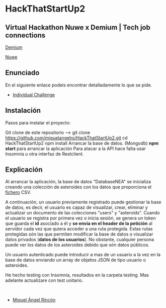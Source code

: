 # HackThatStartUp2
Virtual Hackathon Nuwe x Demium | Tech job connections
---
[Demium](https://demium.com) 
</br>

[Nuwe](http://nuwe.io/)

## Enunciado
En el siguiente enlace podeis encontrar detalladamente lo que se pide.

- [Individual Challenge](./HTS2_Individual_english.pdf)

## Instalación

Pasos para instalar el proyecto:

Git clone de este repositorio --> git clone https://github.com/miguelangelro/HackThatStartUp2.git
cd HackThatStartUp2
npm install
Arrancar la base de datos. (Mongodb)
<b>npm start</b> para arrancar la aplicación 
Para atacar a la API hace falta usar Insomnia u otra interfaz de Restclient.

## Explicación

Al arrancar la aplicación, la base de datos "DatabaseNEA" se inicializa creando una colección de asteroides con los datos que proporciona el [fichero](./OrbitalParameters_PHAs.csv) CSV.

A continuación, un usuario previamente registrado puede gestionar la base de datos, es decir, el usuario es capaz de  visualizar, crear, eliminar y actualizar un documento de las colecciones "users" y "asteroids". Cuando el usuario se registra por primera vez o inicia sesión, se genera un token que guarda el <b>id</b> asociado a él y <b>se envía en el header de la petición</b> al servidor cada vez que quiera acceder a una ruta protegida. Estas rutas protegidas són las que permiten modificar la base de datos o visualizar datos privados (<b>datos de los usuarios</b>). No obstante, cualquier persona puede ver los datos de los asteroides debido que són datos públicos.

Un usuario autenticado puede introducir a mas de un usuario a la vez en la base de datos enviando un array de objetos JSON de tipo usuario o asteroides.

He hecho testing con Insomnia, resultados en la carpeta testing. Mas adelante actualizare con test unitario.


</br>



- [Miguel Ángel Rincón](https://github.com/miguelangelro)